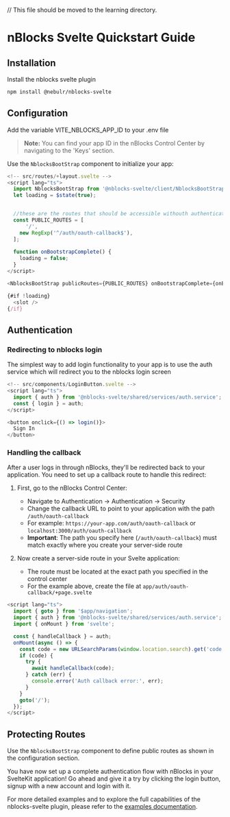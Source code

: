 // This file should be moved to the learning directory.

# nBlocks Svelte Quickstart Guide

## Installation
Install the nblocks svelte plugin

```bash
npm install @nebulr/nblocks-svelte
```

## Configuration
Add the variable VITE_NBLOCKS_APP_ID to your .env file

> **Note:** You can find your app ID in the nBlocks Control Center by navigating to the 'Keys' section.

Use the `NblocksBootStrap` component to initialize your app:

```ts
<!-- src/routes/+layout.svelte -->
<script lang="ts">
  import NblocksBootStrap from '@nblocks-svelte/client/NblocksBootStrap.svelte';
  let loading = $state(true);


  //these are the routes that should be accessible withouth authentication
  const PUBLIC_ROUTES = [
      '/',    
    new RegExp('^/auth/oauth-callback$'),    
  ];
    
  function onBootstrapComplete() {
    loading = false;
  }
</script>

<NblocksBootStrap publicRoutes={PUBLIC_ROUTES} onBootstrapComplete={onBootstrapComplete} />

{#if !loading}
  <slot />
{/if}
```

## Authentication

### Redirecting to nblocks login

The simplest way to add login functionality to your app is to use the auth service which will redirect you to the nblocks login screen

```ts
<!-- src/components/LoginButton.svelte -->
<script lang="ts">
  import { auth } from '@nblocks-svelte/shared/services/auth.service';
  const { login } = auth;
</script>

<button onclick={() => login()}>
  Sign In
</button>
```

### Handling the callback

After a user logs in through nBlocks, they'll be redirected back to your application. You need to set up a callback route to handle this redirect:

1. First, go to the nBlocks Control Center:
   - Navigate to Authentication -> Authentication -> Security
   - Change the callback URL to point to your application with the path `/auth/oauth-callback`
   - For example: `https://your-app.com/auth/oauth-callback` or `localhost:3000/auth/oauth-callback`
   - **Important**: The path you specify here (`/auth/oauth-callback`) must match exactly where you create your server-side route

2. Now create a server-side route in your Svelte application:
   - The route must be located at the exact path you specified in the control center
   - For the example above, create the file at `app/auth/oauth-callback/+page.svelte`

```ts
<script lang="ts">
  import { goto } from '$app/navigation';
  import { auth } from '@nblocks-svelte/shared/services/auth.service';
  import { onMount } from 'svelte';

  const { handleCallback } = auth;
  onMount(async () => {
    const code = new URLSearchParams(window.location.search).get('code');    
    if (code) {
      try {
        await handleCallback(code);
      } catch (err) {
        console.error('Auth callback error:', err);
      }
    }
    goto('/');
  });
</script> 
```

## Protecting Routes

Use the `NblocksBootStrap` component to define public routes as shown in the configuration section.

You have now set up a complete authentication flow with nBlocks in your SvelteKit application!
Go ahead and give it a try by clicking the login button, signup with a new account and login with it.

For more detailed examples and to explore the full capabilities of the nblocks-svelte plugin, please refer to the [examples documentation](examples.md).

